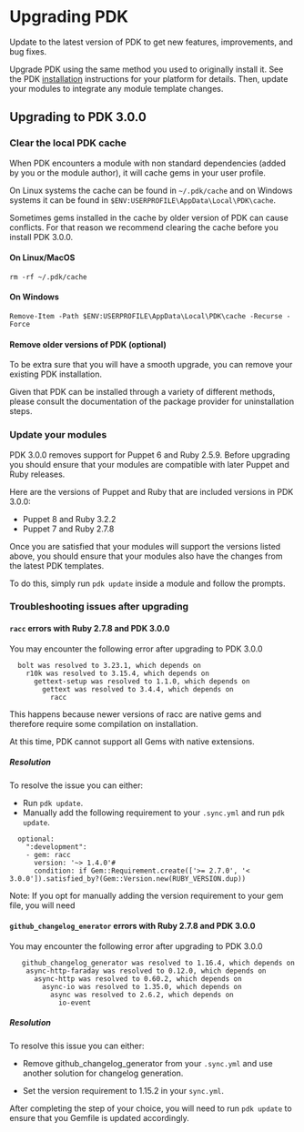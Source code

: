 # Upgrading PDK

Update to the latest version of PDK to get new features, improvements, and bug
fixes.

Upgrade PDK using the same method you used to originally install it. See the PDK
[installation](pdk_install.md) instructions for your platform for details.
Then, update your modules to integrate any module template changes.

## Upgrading to PDK 3.0.0

### Clear the local PDK cache

When PDK encounters a module with non standard dependencies (added by you or the module author),
it will cache gems in your user profile.

On Linux systems the cache can be found in `~/.pdk/cache` and on Windows systems it can be
found in `$ENV:USERPROFILE\AppData\Local\PDK\cache`.

Sometimes gems installed in the cache by older version of PDK can cause conflicts.
For that reason we recommend clearing the cache before you install PDK 3.0.0.

#### On Linux/MacOS

```
rm -rf ~/.pdk/cache
```

#### On Windows

```
Remove-Item -Path $ENV:USERPROFILE\AppData\Local\PDK\cache -Recurse -Force
```

#### Remove older versions of PDK (optional)

To be extra sure that you will have a smooth upgrade, you can remove your existing PDK installation.

Given that PDK can be installed through a variety of different methods, please consult the documentation
of the package provider for uninstallation steps.


### Update your modules

PDK 3.0.0 removes support for Puppet 6 and Ruby 2.5.9. Before upgrading you should ensure that your modules
are compatible with later Puppet and Ruby releases.

Here are the versions of Puppet and Ruby that are included versions in PDK 3.0.0:

* Puppet 8 and Ruby 3.2.2
* Puppet 7 and Ruby 2.7.8

Once you are satisfied that your modules will support the versions listed above, you should ensure that your
modules also have the changes from the latest PDK templates.

To do this, simply run `pdk update` inside a module and follow the prompts.

### Troubleshooting issues after upgrading

#### `racc` errors with Ruby 2.7.8 and PDK 3.0.0

You may encounter the following error after upgrading to PDK 3.0.0

```
  bolt was resolved to 3.23.1, which depends on
    r10k was resolved to 3.15.4, which depends on
      gettext-setup was resolved to 1.1.0, which depends on
        gettext was resolved to 3.4.4, which depends on
          racc
```

This happens because newer versions of racc are native gems and therefore require some compilation on installation.

At this time, PDK cannot support all Gems with native extensions.

##### Resolution

To resolve the issue you can either:
* Run `pdk update`.
* Manually add the following requirement to your `.sync.yml` and run `pdk update`.

```
  optional:
    ":development":
    - gem: racc
      version: '~> 1.4.0'#
      condition: if Gem::Requirement.create(['>= 2.7.0', '< 3.0.0']).satisfied_by?(Gem::Version.new(RUBY_VERSION.dup))
```

Note: If you opt for manually adding the version requirement to your gem file, you will need

#### `github_changelog_enerator` errors with Ruby 2.7.8 and PDK 3.0.0

You may encounter the following error after upgrading to PDK 3.0.0

```
   github_changelog_generator was resolved to 1.16.4, which depends on
    async-http-faraday was resolved to 0.12.0, which depends on
      async-http was resolved to 0.60.2, which depends on
        async-io was resolved to 1.35.0, which depends on
          async was resolved to 2.6.2, which depends on
            io-event
```

##### Resolution

To resolve this issue you can either:

* Remove github_changelog_generator from your `.sync.yml` and use another solution for changelog generation.

* Set the version requirement to 1.15.2 in your `sync.yml`.

After completing the step of your choice, you will need to run `pdk update` to ensure that you
Gemfile is updated accordingly.
